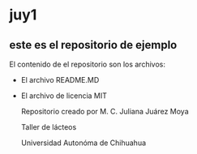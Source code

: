 # juy1
## este es el repositorio de ejemplo

El contenido de el repositorio son los archivos:

* El archivo README.MD
* El archivo de licencia MIT

  Repositorio creado por M. C. Juliana Juárez Moya

   Taller de lácteos

  Universidad Autonóma de Chihuahua
  
